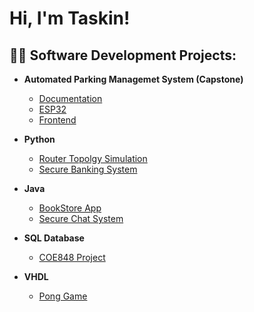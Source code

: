 <h1>Hi, I'm Taskin! </h1>

<h2>👨‍💻 Software Development Projects:</h2>

- <b>Automated Parking Managemet System (Capstone)</b>
  - [Documentation](https://github.com/Automated-Parking-Management-System/aa05-documentation)
  - [ESP32](https://github.com/Automated-Parking-Management-System/parking-lot)
  - [Frontend](https://github.com/Automated-Parking-Management-System/aa05-apms-frontend)

- <b>Python</b>
  - [Router Topolgy Simulation](https://github.com/navidr08-hub/coe865-route-controller)
  - [Secure Banking System](https://github.com/navidr08-hub/coe817-secure-banking-system)

- <b>Java</b>
  - [BookStore App](https://github.com/navidr08-hub/bookstore-app)
  - [Secure Chat System](https://github.com/navidr08-hub/coe817-secure-chat-system)
 
- <b>SQL Database</b>
  - [COE848 Project](https://github.com/navidr08-hub/coe848-database-project)
 
- <b>VHDL</b>
  - [Pong Game](https://github.com/navidr08-hub/pong-game)
